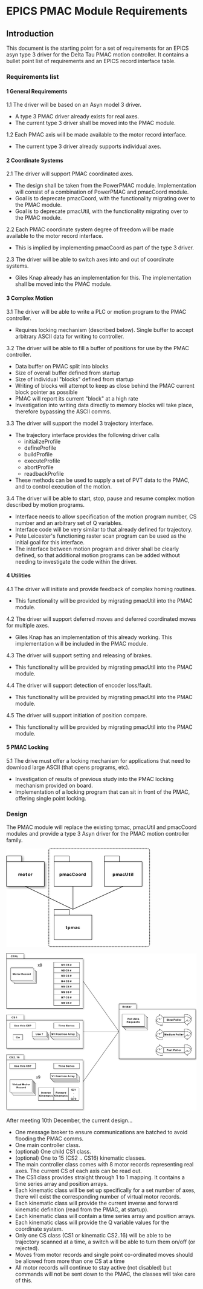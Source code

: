 EPICS PMAC Module Requirements
==============================

Introduction
------------

This document is the starting point for a set of requirements 
for an EPICS asyn type 3 driver for the Delta Tau PMAC motion
controller.  It contains a bullet point list of requirements and 
an EPICS record interface table.

### Requirements list

#### 1 General Requirements

1.1 The driver will be based on an Asyn model 3 driver.
   - A type 3 PMAC driver already exists for real axes.
   - The current type 3 driver shall be moved into the PMAC module.

1.2 Each PMAC axis will be made available to the motor record interface.
   - The current type 3 driver already supports individual axes.

#### 2 Coordinate Systems

2.1 The driver will support PMAC coordinated axes.
   - The design shall be taken from the PowerPMAC module.  Implementation will consist of a combination of PowerPMAC and pmacCoord module.
   - Goal is to deprecate pmacCoord, with the functionality migrating over to the PMAC module.
   - Goal is to deprecate pmacUtil, with the functionality migrating over to the PMAC module.

2.2 Each PMAC coordinate system degree of freedom will be made available to the motor record interface.
   - This is implied by implementing pmacCoord as part of the type 3 driver.

2.3 The driver will be able to switch axes into and out of coordinate systems.
   - Giles Knap already has an implementation for this.  The implementation shall be moved into the PMAC module.

#### 3 Complex Motion

3.1 The driver will be able to write a PLC or motion program to the PMAC controller.
   - Requires locking mechanism (described below).  Single buffer to accept arbitrary ASCII data for writing to controller.

3.2 The driver will be able to fill a buffer of positions for use by the PMAC controller.
   - Data buffer on PMAC split into blocks
   - Size of overall buffer defined from startup
   - Size of individual "blocks" defined from startup
   - Writing of blocks will attempt to keep as close behind the PMAC current block pointer as possible
   - PMAC will report its current "block" at a high rate
   - Investigation into writing data directly to memory blocks will take place, therefore bypassing the ASCII comms.

3.3 The driver will support the model 3 trajectory interface.
   - The trajectory interface provides the following driver calls
     - initializeProfile
     - defineProfile
     - buildProfile
     - executeProfile
     - abortProfile
     - readbackProfile
   - These methods can be used to supply a set of PVT data to the PMAC, and to control execution of the motion.

3.4 The driver will be able to start, stop, pause and resume complex motion described by motion programs.
   - Interface needs to allow specification of the motion program number, CS number and an arbitrary set of Q variables.
   - Interface code will be very similar to that already defined for trajectory.
   - Pete Leicester's functioning raster scan program can be used as the initial goal for this interface.
   - The interface between motion program and driver shall be clearly defined, so that additional motion programs can be
    added without needing to investigate the code within the driver.

#### 4 Utilities

4.1 The driver will initiate and provide feedback of complex homing routines.
   - This functionality will be provided by migrating pmacUtil into the PMAC module.

4.2 The driver will support deferred moves and deferred coordinated moves for multiple axes.
   - Giles Knap has an implementation of this already working.  This implementation will be included in the PMAC module.

4.3 The driver will support setting and releasing of brakes.
   - This functionality will be provided by migrating pmacUtil into the PMAC module.

4.4 The driver will support detection of encoder loss/fault.
   - This functionality will be provided by migrating pmacUtil into the PMAC module.

4.5 The driver will support initiation of position compare.
   - This functionality will be provided by migrating pmacUtil into the PMAC module.

#### 5 PMAC Locking

5.1 The drive must offer a locking mechanism for applications that need to download large ASCII (that opens programs, etc).
   - Investigation of results of previous study into the PMAC locking mechanism provided on board.
   - Implementation of a locking program that can sit in front of the PMAC, offering single point locking.
    
### Design

The PMAC module will replace the existing tpmac, pmacUtil and pmacCoord modules and provide a type 3 Asyn driver for the PMAC motion controller family.

![PMAC module high level](https://github.com/dls-controls/epics-mwg-discussions/blob/master/documents/PMAC/PMAC_current.png "PMAC module replaces tpmac, pmacUtil and pmacCoord")

![PMAC Block diagram](https://github.com/dls-controls/epics-mwg-discussions/blob/master/documents/PMAC/PMACBlockDiagram.png "Current block diagram for design")

After meeting 10th December, the current design...

  - One message broker to ensure communications are batched to avoid flooding the PMAC comms.
  - One main controller class.
  - (optional) One child CS1 class.
  - (optional) One to 15 (CS2 .. CS16) kinematic classes.
  - The main controller class comes with 8 motor records representing real axes.  The current CS of each axis can be read out.
  - The CS1 class provides straight through 1 to 1 mapping.  It contains a time series array and position arrays.
  - Each kinematic class will be set up specifically for a set number of axes, there will exist the corresponding number of virtual motor records.
  - Each kinematic class will provide the current inverse and forward kinematic definition (read from the PMAC, at startup).
  - Each kinematic class will contain a time series array and position arrays.
  - Each kinematic class will provide the Q variable values for the coordinate system.
  - Only one CS class (CS1 or kinematic CS2..16) will be able to be trajectory scanned at a time, a switch will be able to turn them on/off (or rejected). 
  - Moves from motor records and single point co-ordinated moves should be allowed from more than one CS at a time
  - All motor records will continue to stay active (not disabled) but commands will not be sent down to the PMAC, the classes will take care of this.





